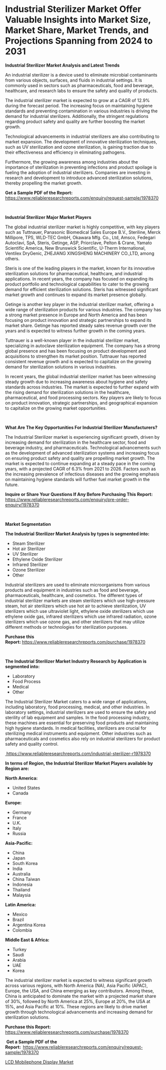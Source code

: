 <p><h1>Industrial Sterilizer Market Offer Valuable Insights into Market Size, Market Share, Market Trends, and Projections Spanning from 2024 to 2031</h1></p><p><strong>Industrial Sterilizer Market Analysis and Latest Trends</strong></p>
<p><p>An industrial sterilizer is a device used to eliminate microbial contaminants from various objects, surfaces, and fluids in industrial settings. It is commonly used in sectors such as pharmaceuticals, food and beverage, healthcare, and research labs to ensure the safety and quality of products.</p><p>The industrial sterilizer market is expected to grow at a CAGR of 12.9% during the forecast period. The increasing focus on maintaining hygiene standards and preventing contamination in various industries is driving the demand for industrial sterilizers. Additionally, the stringent regulations regarding product safety and quality are further boosting the market growth.</p><p>Technological advancements in industrial sterilizers are also contributing to market expansion. The development of innovative sterilization techniques, such as UV sterilization and ozone sterilization, is gaining traction due to their effectiveness and efficiency in eliminating pathogens.</p><p>Furthermore, the growing awareness among industries about the importance of sterilization in preventing infections and product spoilage is fueling the adoption of industrial sterilizers. Companies are investing in research and development to introduce advanced sterilization solutions, thereby propelling the market growth.</p></p>
<p><strong>Get a Sample PDF of the Report:&nbsp;</strong> <a href="https://www.reliableresearchreports.com/enquiry/request-sample/1978370">https://www.reliableresearchreports.com/enquiry/request-sample/1978370</a></p>
<p>&nbsp;</p>
<p><strong>Industrial Sterilizer Major Market Players</strong></p>
<p><p>The global industrial sterilizer market is highly competitive, with key players such as Tuttnauer, Panasonic Biomedical Sales Europe B.V., Steriline, Merck Millipore, TPS, WLD-TEC GmbH, Okawara Mfg. Co., Ltd, Amsco, Fedegari Autoclavi, SpA, Steris, Getinge, ASP, Priorclave, Pelton & Crane, Yamato Scientific America, New Brunswick Scientific, U-Therm International, Ventilex DryGenic, ZHEJIANG XINGSHENG MACHINERY CO.,LTD, among others. </p><p>Steris is one of the leading players in the market, known for its innovative sterilization solutions for pharmaceutical, healthcare, and industrial applications. In recent years, the company has focused on expanding its product portfolio and technological capabilities to cater to the growing demand for efficient sterilization solutions. Steris has witnessed significant market growth and continues to expand its market presence globally.</p><p>Getinge is another key player in the industrial sterilizer market, offering a wide range of sterilization products for various industries. The company has a strong market presence in Europe and North America and has been focusing on product innovation and strategic partnerships to expand its market share. Getinge has reported steady sales revenue growth over the years and is expected to witness further growth in the coming years.</p><p>Tuttnauer is a well-known player in the industrial sterilizer market, specializing in autoclave sterilization equipment. The company has a strong global presence and has been focusing on product development and acquisitions to strengthen its market position. Tuttnauer has reported consistent revenue growth and is expected to capitalize on the growing demand for sterilization solutions in various industries. </p><p>In recent years, the global industrial sterilizer market has been witnessing steady growth due to increasing awareness about hygiene and safety standards across industries. The market is expected to further expand with the rising demand for sterilization solutions in the healthcare, pharmaceutical, and food processing sectors. Key players are likely to focus on product innovation, strategic partnerships, and geographical expansion to capitalize on the growing market opportunities.</p></p>
<p>&nbsp;</p>
<p><strong>What Are The Key Opportunities For Industrial Sterilizer Manufacturers?</strong></p>
<p><p>The Industrial Sterilizer market is experiencing significant growth, driven by increasing demand for sterilization in the healthcare sector, food and beverage industry, and pharmaceuticals. Technological advancements such as the development of advanced sterilization systems and increasing focus on ensuring product safety and quality are propelling market growth. The market is expected to continue expanding at a steady pace in the coming years, with a projected CAGR of 6.3% from 2021 to 2026. Factors such as the increasing prevalence of infectious diseases and the growing emphasis on maintaining hygiene standards will further fuel market growth in the future.</p></p>
<p><strong>Inquire or Share Your Questions If Any Before Purchasing This Report:</strong> <a href="https://www.reliableresearchreports.com/enquiry/pre-order-enquiry/1978370">https://www.reliableresearchreports.com/enquiry/pre-order-enquiry/1978370</a></p>
<p>&nbsp;</p>
<p><strong>Market Segmentation</strong></p>
<p><strong>The Industrial Sterilizer Market Analysis by types is segmented into:</strong></p>
<p><ul><li>Steam Sterilizer</li><li>Hot air Sterilizer</li><li>UV Sterilizer</li><li>Ethylene Oxide Sterilizer</li><li>Infrared Sterilizer</li><li>Ozone Sterilizer</li><li>Other</li></ul></p>
<p><p>Industrial sterilizers are used to eliminate microorganisms from various products and equipment in industries such as food and beverage, pharmaceuticals, healthcare, and cosmetics. The different types of industrial sterilizer markets are steam sterilizers which use high-pressure steam, hot air sterilizers which use hot air to achieve sterilization, UV sterilizers which use ultraviolet light, ethylene oxide sterilizers which use ethylene oxide gas, infrared sterilizers which use infrared radiation, ozone sterilizers which use ozone gas, and other sterilizers that may utilize different methods or technologies for sterilization purposes.</p></p>
<p><strong>Purchase this Report:&nbsp;</strong><a href="https://www.reliableresearchreports.com/purchase/1978370">https://www.reliableresearchreports.com/purchase/1978370</a></p>
<p>&nbsp;</p>
<p><strong>The Industrial Sterilizer Market Industry Research by Application is segmented into:</strong></p>
<p><ul><li>Laboratory</li><li>Food Process</li><li>Medical</li><li>Other</li></ul></p>
<p><p>The Industrial Sterilizer Market caters to a wide range of applications, including laboratory, food processing, medical, and other industries. In laboratory settings, industrial sterilizers are used to ensure the safety and sterility of lab equipment and samples. In the food processing industry, these machines are essential for preserving food products and maintaining high hygiene standards. In medical facilities, sterilizers are crucial for sterilizing medical instruments and equipment. Other industries such as pharmaceuticals and cosmetics also rely on industrial sterilizers for product safety and quality control.</p></p>
<p><a href="https://www.reliableresearchreports.com/industrial-sterilizer-r1978370">&nbsp;https://www.reliableresearchreports.com/industrial-sterilizer-r1978370</a></p>
<p><strong>In terms of Region, the Industrial Sterilizer Market Players available by Region are:</strong></p>
<p>
    <p> <strong> North America: </strong>
        <ul>
            <li>United States</li>
            <li>Canada</li>
        </ul>
        </p> 
    <p> <strong> Europe: </strong>
        <ul>
            <li>Germany</li>
            <li>France</li>
            <li>U.K.</li>
            <li>Italy</li>
            <li>Russia</li>
        </ul>
        </p> 
    <p> <strong> Asia-Pacific: </strong>
        <ul>
            <li>China</li>
            <li>Japan</li>
            <li>South Korea</li>
            <li>India</li>
            <li>Australia</li>
            <li>China Taiwan</li>
            <li>Indonesia</li>
            <li>Thailand</li>
            <li>Malaysia</li>
        </ul>
        </p> 
    <p> <strong> Latin America: </strong>
        <ul>
            <li>Mexico</li>
            <li>Brazil</li>
            <li>Argentina Korea</li>
            <li>Colombia</li>
        </ul>
        </p> 
    <p> <strong> Middle East & Africa: </strong>
        <ul>
            <li>Turkey</li>
            <li>Saudi</li>
            <li>Arabia</li>
            <li>UAE</li>
            <li>Korea</li>
        </ul>
    </p>
    </p>
<p><p>The industrial sterilizer market is expected to witness significant growth across various regions, with North America (NA), Asia Pacific (APAC), Europe, the USA, and China emerging as key contributors. Among these, China is anticipated to dominate the market with a projected market share of 30%, followed by North America at 25%, Europe at 20%, the USA at 15%, and Asia Pacific at 10%. These regions are likely to drive market growth through technological advancements and increasing demand for sterilization solutions.</p></p>
<p><strong>Purchase this Report: </strong><a href="https://www.reliableresearchreports.com/purchase/1978370">https://www.reliableresearchreports.com/purchase/1978370</a></p>
<p>&nbsp;<strong>Get a Sample PDF of the Report:&nbsp;&nbsp;</strong><a href="https://www.reliableresearchreports.com/enquiry/request-sample/1978370">https://www.reliableresearchreports.com/enquiry/request-sample/1978370</a></p>
<p><strong></strong></p>
<p><p><a href="https://glittery-fuchsia-86a.notion.site/LCD-Mobilephone-Display-Market-Outlook-Industry-Overview-and-Forecast-2024-to-2031-e526cef92af5404eb2c3cc4c11705c93">LCD Mobilephone Display Market</a></p></p>